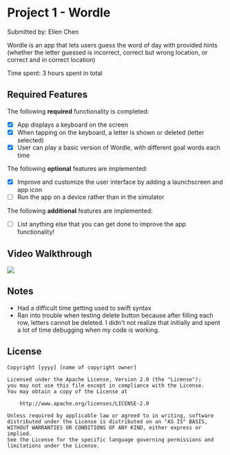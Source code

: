 # Project 1 - Wordle

Submitted by: Ellen Chen

Wordle is an app that lets users guess the word of day with provided hints (whether the letter guessed is incorrect, correct but wrong location, or correct and in correct location)

Time spent: 3 hours spent in total

## Required Features

The following **required** functionality is completed:

- [x] App displays a keyboard on the screen
- [x] When tapping on the keyboard, a letter is shown or deleted (letter selected)
- [x] User can play a basic version of Wordle, with different goal words each time

The following **optional** features are implemented:

- [x] Improve and customize the user interface by adding a launchscreen and app icon
- [ ] Run the app on a device rather than in the simulator

The following **additional** features are implemented:

- [ ] List anything else that you can get done to improve the app functionality!

## Video Walkthrough

<div>
    <a href="https://www.loom.com/share/3129b0e132b944678d1e3df1599e1473">
    </a>
    <a href="https://www.loom.com/share/3129b0e132b944678d1e3df1599e1473">
      <img style="max-width:300px;" src="https://cdn.loom.com/sessions/thumbnails/3129b0e132b944678d1e3df1599e1473-03549d4fadd5e401-full-play.gif">
    </a>
  </div>

## Notes

- Had a difficult time getting used to swift syntax
- Ran into trouble when testing delete button because after filling each row, letters cannot be deleted. I didn't not realize that initially and spent a lot of time debugging when my code is working.

## License

    Copyright [yyyy] [name of copyright owner]

    Licensed under the Apache License, Version 2.0 (the "License");
    you may not use this file except in compliance with the License.
    You may obtain a copy of the License at

        http://www.apache.org/licenses/LICENSE-2.0

    Unless required by applicable law or agreed to in writing, software
    distributed under the License is distributed on an "AS IS" BASIS,
    WITHOUT WARRANTIES OR CONDITIONS OF ANY KIND, either express or implied.
    See the License for the specific language governing permissions and
    limitations under the License.
